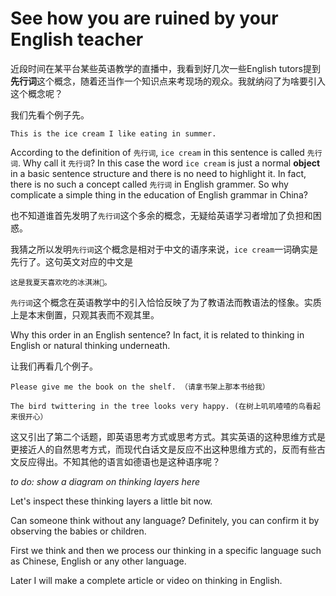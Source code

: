 # See how you are ruined by your English teacher

近段时间在某平台某些英语教学的直播中，我看到好几次一些English tutors提到**先行词**这个概念，随着还当作一个知识点来考现场的观众。我就纳闷了为啥要引入这个概念呢？

我们先看个例子先。

`This is the ice cream I like eating in summer.`

According to the definition of `先行词`, `ice cream` in this sentence is called `先行词`. Why call it `先行词`? In this case the word `ice cream` is just a normal **object** in a basic sentence structure and there is no need to highlight it. In fact, there is no such a concept called `先行词` in English grammer. So why complicate a simple thing in the education of English grammar in China?

也不知道谁首先发明了`先行词`这个多余的概念，无疑给英语学习者增加了负担和困惑。

我猜之所以发明`先行词`这个概念是相对于中文的语序来说，`ice cream`一词确实是先行了。这句英文对应的中文是

`这是我夏天喜欢吃的冰淇淋🍦。`

`先行词`这个概念在英语教学中的引入恰恰反映了为了教语法而教语法的怪象。实质上是本末倒置，只观其表而不观其里。

Why this order in an English sentence? In fact, it is related to thinking in English or natural thinking underneath.

让我们再看几个例子。

`Please give me the book on the shelf. （请拿书架上那本书给我）`

`The bird twittering in the tree looks very happy. (在树上叽叽喳喳的鸟看起来很开心）`

这又引出了第二个话题，即英语思考方式或思考方式。其实英语的这种思维方式是更接近人的自然思考方式，而现代白话文是反应不出这种思维方式的，反而有些古文反应得出。不知其他的语言如德语也是这种语序呢？

*to do: show a diagram on thinking layers here*

Let's inspect these thinking layers a little bit now.

Can someone think without any language? Definitely, you can confirm it by observing the babies or children.

First we think and then we process our thinking in a specific language such as Chinese, English or any other language.

Later I will make a complete article or video on thinking in English.
